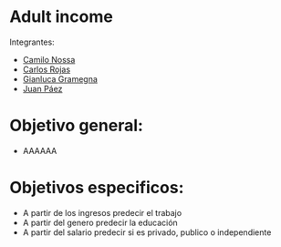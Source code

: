 # Adult income
Integrantes:
* [Camilo Nossa](https://github.com/alejandronoss1017)
* [Carlos Rojas](https://github.com/carlosantiagorojas)
* [Gianluca Gramegna](https://github.com/GianlucaGav)
* [Juan Páez](https://github.com/paez49)
# Objetivo general:
* AAAAAA
# Objetivos especificos:
* A partir de los ingresos predecir el trabajo
* A partir del genero predecir la educación 
* A partir del salario predecir si es privado, publico o independiente
